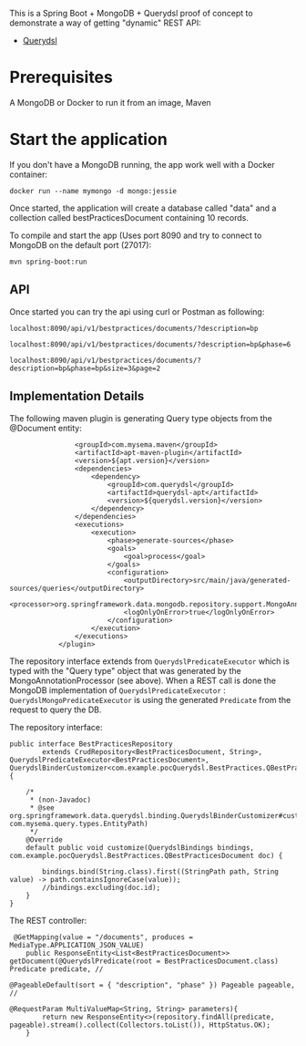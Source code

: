 This is a Spring Boot + MongoDB + Querydsl proof of concept to demonstrate a way of getting "dynamic" REST API:

* [Querydsl](http://www.querydsl.com/)


Prerequisites
=============

A MongoDB or Docker to run it from an image, Maven


Start the application
=====================

If you don't have a MongoDB running, the app work well with a Docker container:

    docker run --name mymongo -d mongo:jessie

Once started, the application will create a database called  "data" and a collection called bestPracticesDocument containing 10 records.

To compile and start the app (Uses port 8090 and try to connect to MongoDB on the default port (27017):

    mvn spring-boot:run

API
---------

Once started you can try the api using curl or Postman as following:

    localhost:8090/api/v1/bestpractices/documents/?description=bp

    localhost:8090/api/v1/bestpractices/documents/?description=bp&phase=6

    localhost:8090/api/v1/bestpractices/documents/?description=bp&phase=bp&size=3&page=2




Implementation Details
-----------------------------
The following maven plugin is generating Query type objects from the @Document entity:
```<plugin>
				<groupId>com.mysema.maven</groupId>
				<artifactId>apt-maven-plugin</artifactId>
				<version>${apt.version}</version>
				<dependencies>
					<dependency>
						<groupId>com.querydsl</groupId>
						<artifactId>querydsl-apt</artifactId>
						<version>${querydsl.version}</version>
					</dependency>
				</dependencies>
				<executions>
					<execution>
						<phase>generate-sources</phase>
						<goals>
							<goal>process</goal>
						</goals>
						<configuration>
							<outputDirectory>src/main/java/generated-sources/queries</outputDirectory>
							<processor>org.springframework.data.mongodb.repository.support.MongoAnnotationProcessor</processor>
							<logOnlyOnError>true</logOnlyOnError>
						</configuration>
					</execution>
				</executions>
			</plugin>
```

   
The repository interface extends from `QuerydslPredicateExecutor` which is typed with the "Query type" object that was generated by the MongoAnnotationProcessor (see above). When a REST call is done the MongoDB implementation of `QuerydslPredicateExecutor` : `QuerydslMongoPredicateExecutor` is using the generated `Predicate` from the request to query the DB.

The repository interface:
```
public interface BestPracticesRepository
        extends CrudRepository<BestPracticesDocument, String>, QuerydslPredicateExecutor<BestPracticesDocument>, QuerydslBinderCustomizer<com.example.pocQuerydsl.BestPractices.QBestPracticesDocument> {

    /*
     * (non-Javadoc)
     * @see org.springframework.data.querydsl.binding.QuerydslBinderCustomizer#customize(org.springframework.data.querydsl.binding.QuerydslBindings, com.mysema.query.types.EntityPath)
     */
    @Override
    default public void customize(QuerydslBindings bindings, com.example.pocQuerydsl.BestPractices.QBestPracticesDocument doc) {

        bindings.bind(String.class).first((StringPath path, String value) -> path.containsIgnoreCase(value));
        //bindings.excluding(doc.id);
    }
}
```

The REST controller:

```
 @GetMapping(value = "/documents", produces = MediaType.APPLICATION_JSON_VALUE)
    public ResponseEntity<List<BestPracticesDocument>> getDocument(@QuerydslPredicate(root = BestPracticesDocument.class) Predicate predicate, //
                                                                   @PageableDefault(sort = { "description", "phase" }) Pageable pageable, //
                                                                   @RequestParam MultiValueMap<String, String> parameters){
        return new ResponseEntity<>(repository.findAll(predicate, pageable).stream().collect(Collectors.toList()), HttpStatus.OK);
    }
```    
